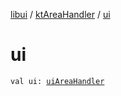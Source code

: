 [libui](../README.md) / [ktAreaHandler](README.md) / [ui](ui.md)

# ui

`val ui: `[`uiAreaHandler`](../ui-area-handler/README.md)
